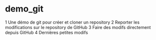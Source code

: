 # demo_git
1 Une démo de git pour créer et cloner un repository
2 Reporter les modifications sur le repository de GitHub
3 Faire des modifs directement depuis GitHub
4 Dernières petites modifs
